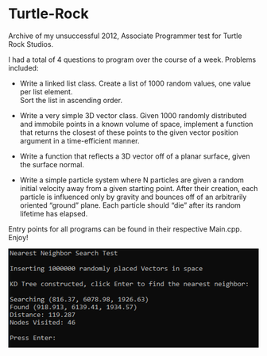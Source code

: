 # Turtle-Rock
Archive of my unsuccessful 2012, Associate Programmer test for Turtle Rock Studios.

I had a total of 4 questions to program over the course of a week. Problems included:
* Write a linked list class. Create a list of 1000 random values, one value  per list element.  
Sort the list in ascending order.

* Write a very simple 3D vector class. Given 1000 randomly distributed 
and immobile points in a known volume of space, implement a function that returns the 
closest of these points to the given vector position argument in a time-efficient manner.

* Write a function that reflects a 3D vector off of a planar surface, given  the surface normal.

* Write a simple particle system where N particles are given a random initial 
velocity away from a given starting point. After their  creation, each particle is 
influenced only by gravity and bounces off of an arbitrarily oriented “ground” plane. 
Each particle should “die” after its random lifetime has elapsed.

Entry points for all programs can be found in their respective Main.cpp. Enjoy!

![Image](https://github.com/cgikoray/Turtle-Rock/blob/main/Images/KDTree.PNG)
